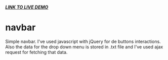 ##### [LINK TO LIVE DEMO](https://navbar.alexandrunitu.eu/)
# navbar
Simple navbar. I've used javascript with jQuery for de buttons interactions. Also the data for the drop down menu is stored in .txt file and I've used ajax request for fetching that data.
